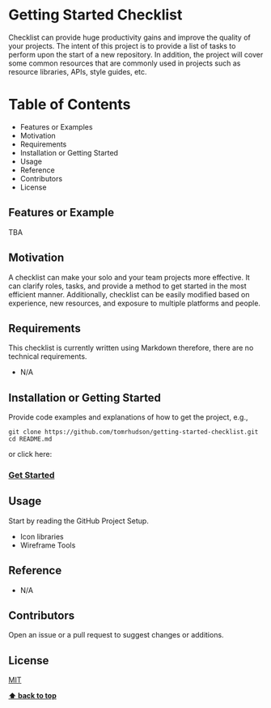 # Getting Started Checklist

Checklist can provide huge productivity gains and improve the quality of your projects. The intent of this project is to
provide a list of tasks to perform upon the start of a new repository. In addition, the project will cover some common resources that are commonly used in projects such as resource libraries, APIs, style guides, etc.

# Table of Contents

+ Features or Examples
+ Motivation
+ Requirements
+ Installation or Getting Started
+ Usage
+ Reference
+ Contributors
+ License

## Features or Example

TBA

## Motivation

A checklist can make your solo and your team projects more effective. It can clarify roles, tasks, and provide a method to
get started in the most efficient manner. Additionally, checklist can be easily modified based on experience, new resources, and
exposure to multiple platforms and people.

## Requirements

This checklist is currently written using Markdown therefore, there are no technical requirements.
+ N/A

## Installation or Getting Started

Provide code examples and explanations of how to get the project, e.g.,

	git clone https://github.com/tomrhudson/getting-started-checklist.git
    cd README.md

or click here:
### [Get Started](https://github.com/tomrhudson/getting-started-checklist/blob/development/getting-started/10-github-project-setup.md)

## Usage

Start by reading the GitHub Project Setup.

+ Icon libraries
+ Wireframe Tools

## Reference

+ N/A

## Contributors

Open an issue or a pull request to suggest changes or additions.

## License

[MIT](https://github.com/tomrhudson/getting-started-checklist/blob/master/LICENSE)

**[⬆ back to top](#table-of-contents)**
